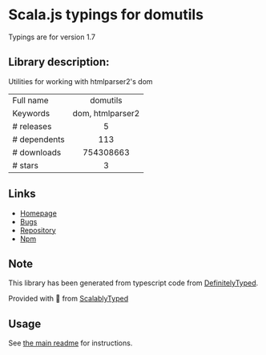
# Scala.js typings for domutils

Typings are for version 1.7

## Library description:
Utilities for working with htmlparser2's dom

|                    |                 |
| ------------------ | :-------------: |
| Full name          | domutils |
| Keywords           | dom, htmlparser2 |
| # releases         | 5 |
| # dependents       | 113 |
| # downloads        | 754308663 |
| # stars            | 3 |

## Links
- [Homepage](https://github.com/fb55/domutils#readme)
- [Bugs](https://github.com/fb55/domutils/issues)
- [Repository](https://github.com/fb55/domutils)
- [Npm](https://www.npmjs.com/package/domutils)
    


## Note
This library has been generated from typescript code from [DefinitelyTyped](https://definitelytyped.org).

Provided with :purple_heart: from [ScalablyTyped](https://github.com/oyvindberg/ScalablyTyped)

## Usage
See [the main readme](../../readme.md) for instructions.


